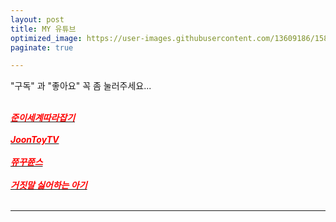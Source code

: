 ```yaml
---
layout: post
title: MY 유튜브
optimized_image: https://user-images.githubusercontent.com/13609186/158834851-5c5d7736-001b-448d-8bb6-eb99f2f16233.jpg
paginate: true

---
```

"구독" 과 "좋아요" 꼭 좀 눌러주세요...<br> <br>

[<span style="color:red">***준이세계따라잡기***</span>](https://www.youtube.com/channel/UCkWK9iWMkPx3CtUCsNVxHrA)<br> <br>
[<span style="color:red">***JoonToyTV***</span>](https://www.youtube.com/channel/UCqDhExWzmCZf09k6Tz5UKQA)<br> <br>
[<span style="color:red">***쮸꾸쮼스***</span>](https://www.youtube.com/channel/UC5bT5CtBSQSKqWc8ql80mMw)<br> <br>
[<span style="color:red">***거짓말 싫어하는 아기***</span>](https://www.youtube.com/watch?v=VScavTrT2rA)<br> <br>

---

